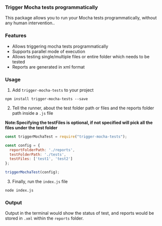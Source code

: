 ### Trigger Mocha tests programmatically
This package allows you to run your Mocha tests programmatically, without any human intervention..

### Features
* Allows triggering mocha tests programmatically
* Supports parallel mode of execution
* Allows testing single/multiple files or entire folder which needs to be tested
* Reports are generated in xml format

### Usage

1. Add `trigger-mocha-tests` to your project

```
npm install trigger-mocha-tests --save
```
2. Tell the runner, about the test folder path or files and the reports folder path inside a `.js` file

**Note:Specifying the testFiles is optional, if not specified will pick all the files under the test folder**

```index.js
const triggerMochaTest = require("trigger-mocha-tests");

const config = {
  reportFolderPath: './reports',
  testFolderPath: './tests',
  testFiles: ['test1', 'test2']
};

triggerMochaTest(config);
```
3. Finally, run the `index.js` file

```
node index.js
```

### Output 
Output in the terminal would show the status of test, and reports would be stored in `.xml` within the `reports` folder.
